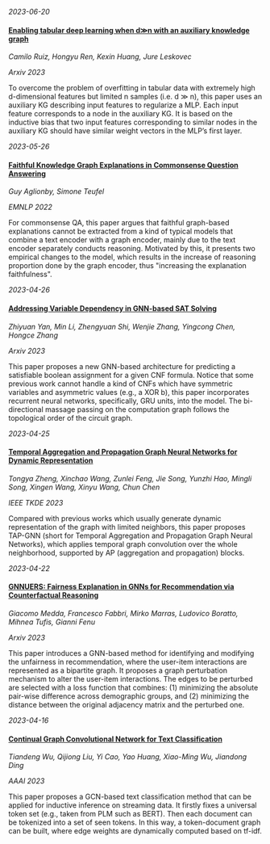 


*2023-06-20*

#### [Enabling tabular deep learning when d≫n with an auxiliary knowledge graph](https://arxiv.org/pdf/2306.04766.pdf)

*Camilo Ruiz, Hongyu Ren, Kexin Huang, Jure Leskovec*

*Arxiv 2023*

To overcome the problem of overfitting in tabular data with extremely high d-dimensional features but limited n samples (i.e. d ≫ n), this paper uses an auxiliary KG describing input features to regularize a MLP. Each input feature corresponds to a node in the auxiliary KG. It is based on the inductive bias that two input features corresponding to similar nodes in the auxiliary KG should have similar weight vectors in the MLP’s first layer.


*2023-05-26*

#### [Faithful Knowledge Graph Explanations in Commonsense Question Answering](https://aclanthology.org/2022.emnlp-main.743/)

*Guy Aglionby, Simone Teufel*

*EMNLP 2022*

For commonsense QA, this paper argues that faithful graph-based explanations cannot be extracted from a kind of typical models that combine a text encoder with a graph encoder, mainly due to the text encoder separately conducts reasoning. Motivated by this, it presents two empirical changes to the model, which results in the increase of reasoning proportion done by the graph encoder, thus "increasing the explanation faithfulness".


*2023-04-26*

#### [Addressing Variable Dependency in GNN-based SAT Solving](https://arxiv.org/pdf/2304.08738.pdf)

*Zhiyuan Yan, Min Li, Zhengyuan Shi, Wenjie Zhang, Yingcong Chen, Hongce Zhang*

*Arxiv 2023*

This paper proposes a new GNN-based architecture for predicting a satisfiable boolean assignment for a given CNF formula. Notice that some previous work cannot handle a kind of CNFs which have symmetric variables and asymmetric values (e.g., a XOR b), this paper incorporates recurrent neural networks, specifically, GRU units, into the model. The bi-directional massage passing on the computation graph follows the topological order of the circuit graph.


*2023-04-25*

#### [Temporal Aggregation and Propagation Graph Neural Networks for Dynamic Representation](https://arxiv.org/pdf/2304.07503)

*Tongya Zheng, Xinchao Wang, Zunlei Feng, Jie Song, Yunzhi Hao, Mingli Song, Xingen Wang, Xinyu Wang, Chun Chen*

*IEEE TKDE 2023*

Compared with previous works which usually generate dynamic representation of the graph with limited neighbors, this paper proposes TAP-GNN (short for Temporal Aggregation and Propagation Graph Neural Networks), which applies temporal graph convolution over the whole neighborhood, supported by AP (aggregation and propagation) blocks.


*2023-04-22*

#### [GNNUERS: Fairness Explanation in GNNs for Recommendation via Counterfactual Reasoning](https://arxiv.org/pdf/2304.06182.pdf)

*Giacomo Medda, Francesco Fabbri, Mirko Marras, Ludovico Boratto, Mihnea Tufis, Gianni Fenu*

*Arxiv 2023*

This paper introduces a GNN-based method for identifying and modifying the unfairness in recommendation, where the user-item interactions are represented as a bipartite graph. It proposes a graph perturbation mechanism to alter the user-item interactions. The edges to be perturbed are selected with a loss function that combines: (1) minimizing the absolute pair-wise difference across demographic groups, and (2) minimizing the distance between the original adjacency matrix and the perturbed one.


*2023-04-16*

#### [Continual Graph Convolutional Network for Text Classification](https://arxiv.org/pdf/2304.04152.pdf)

*Tiandeng Wu, Qijiong Liu, Yi Cao, Yao Huang, Xiao-Ming Wu, Jiandong Ding*

*AAAI 2023*

This paper proposes a GCN-based text classification method that can be applied for inductive inference on streaming data. It firstly fixes a universal token set (e.g., taken from PLM such as BERT). Then each document can be tokenized into a set of seen tokens. In this way, a token-document graph can be built, where edge weights are dynamically computed based on tf-idf. 

